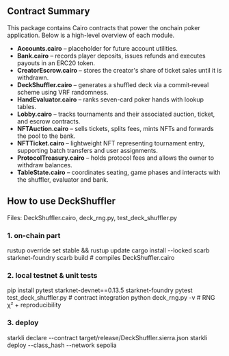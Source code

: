 
## Contract Summary

This package contains Cairo contracts that power the onchain poker
application. Below is a high-level overview of each module.

- **Accounts.cairo** – placeholder for future account utilities.
- **Bank.cairo** – records player deposits, issues refunds and executes
  payouts in an ERC20 token.
- **CreatorEscrow.cairo** – stores the creator's share of ticket sales
  until it is withdrawn.
- **DeckShuffler.cairo** – generates a shuffled deck via a
  commit‑reveal scheme using VRF randomness.
- **HandEvaluator.cairo** – ranks seven-card poker hands with lookup
  tables.
- **Lobby.cairo** – tracks tournaments and their associated auction,
  ticket, and escrow contracts.
- **NFTAuction.cairo** – sells tickets, splits fees, mints NFTs and
  forwards the pool to the bank.
- **NFTTicket.cairo** – lightweight NFT representing tournament entry,
  supporting batch transfers and user assignments.
- **ProtocolTreasury.cairo** – holds protocol fees and allows the owner
  to withdraw balances.
- **TableState.cairo** – coordinates seating, game phases and interacts
  with the shuffler, evaluator and bank.

## How to use DeckShuffler

Files: DeckShuffler.cairo, deck_rng.py, test_deck_shuffler.py

### 1. on-chain part
rustup override set stable && rustup update
cargo install --locked scarb starknet-foundry
scarb build   # compiles DeckShuffler.cairo

### 2. local testnet & unit tests
pip install pytest starknet-devnet==0.13.5 starknet-foundry
pytest test_deck_shuffler.py          # contract integration
python deck_rng.py -v                 # RNG χ² + reproducibility

### 3. deploy
starkli declare --contract target/release/DeckShuffler.sierra.json
starkli deploy --class_hash <hash> --network sepolia


